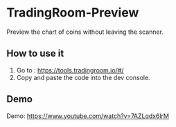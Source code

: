 
# TradingRoom-Preview
Preview the chart of coins without leaving the scanner.

## How to use it
1. Go to : https://tools.tradingroom.io/#/
2. Copy and paste the code into the dev console.

## Demo
Demo: https://www.youtube.com/watch?v=7AZLqdx6lrM
